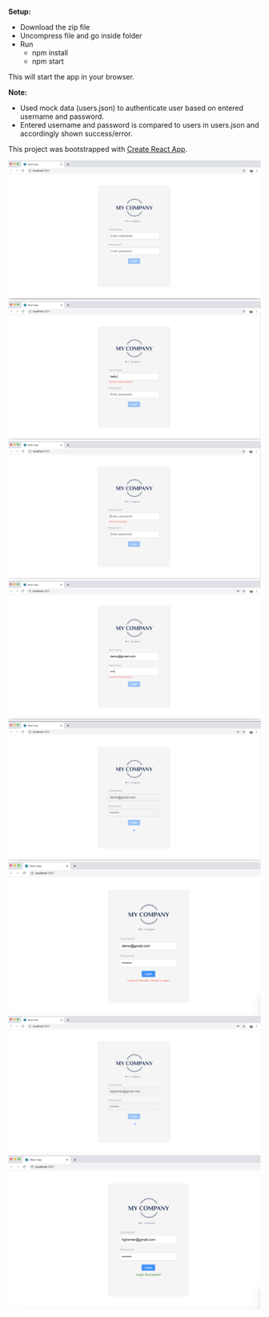 **Setup:**
- Download the zip file
- Uncompress file and go inside folder
- Run
  - npm install
  - npm start
  
This will start the app in your browser.

**Note:**

- Used mock data (users.json) to authenticate user based on entered username and password.
- Entered username and password is compared to users in users.json and accordingly shown success/error.

This project was bootstrapped with [Create React App](https://github.com/facebook/create-react-app).

![](https://github.com/himanshu206/login/blob/master/screenshots/1.png)
![](https://github.com/himanshu206/login/blob/master/screenshots/2.png)
![](https://github.com/himanshu206/login/blob/master/screenshots/3.png)
![](https://github.com/himanshu206/login/blob/master/screenshots/4.png)
![](https://github.com/himanshu206/login/blob/master/screenshots/5.png)
![](https://github.com/himanshu206/login/blob/master/screenshots/6.png)
![](https://github.com/himanshu206/login/blob/master/screenshots/7.png)
![](https://github.com/himanshu206/login/blob/master/screenshots/8.png)
